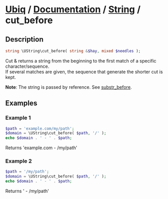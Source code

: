 [Ubiq](https://github.com/Pixel418/Ubiq#readme) / [Documentation](../index.md#readme) / [String](../index.md#string) / cut_before
======


Description
-------- 

```php
string \UString\cut_before( string &$hay, mixed $needles );
```

Cut & returns a string from the beginning to the first match of a specific character/sequence. <br>
If several matches are given, the sequence that generate the shorter cut is kept.

**Note**: The string is passed by reference. See [substr_before](./substr_before.md#readme).



Examples
--------

### Example 1

```php
$path = 'example.com/my/path';
$domain = \UString\cut_before( $path, '/' );
echo $domain . ' - ' . $path;
```
Returns 'example.com - /my/path'

### Example 2

```php
$path = '/my/path';
$domain = \UString\cut_before( $path, '/' );
echo $domain . ' - ' . $path;
```
Returns ' - /my/path'
